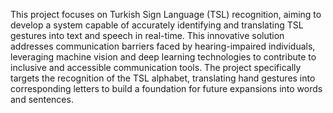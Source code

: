 This project focuses on Turkish Sign Language (TSL) recognition, aiming to develop a system capable of accurately identifying and translating TSL gestures into text and speech in real-time. This innovative solution addresses communication barriers faced by hearing-impaired individuals, leveraging machine vision and deep learning technologies to contribute to inclusive and accessible communication tools. The project specifically targets the recognition of the TSL alphabet, translating hand gestures into corresponding letters to build a foundation for future expansions into words and sentences. 
